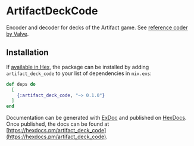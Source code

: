 # ArtifactDeckCode

Encoder and decoder for decks of the Artifact game. See [reference coder by Valve](https://github.com/ValveSoftware/ArtifactDeckCode).

## Installation

If [available in Hex](https://hex.pm/docs/publish), the package can be installed
by adding `artifact_deck_code` to your list of dependencies in `mix.exs`:

```elixir
def deps do
  [
    {:artifact_deck_code, "~> 0.1.0"}
  ]
end
```

Documentation can be generated with [ExDoc](https://github.com/elixir-lang/ex_doc)
and published on [HexDocs](https://hexdocs.pm). Once published, the docs can
be found at [https://hexdocs.pm/artifact_deck_code](https://hexdocs.pm/artifact_deck_code).
